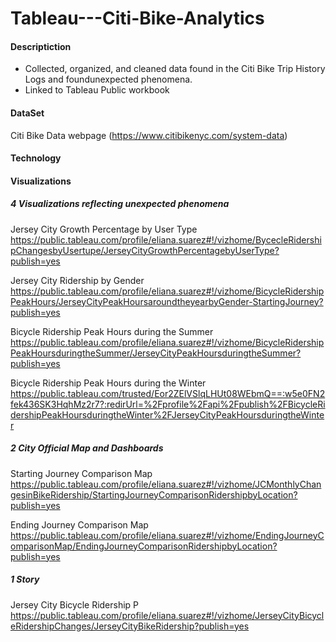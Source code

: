 # Tableau---Citi-Bike-Analytics

#### Descriptiction
- Collected, organized, and cleaned data found in the Citi Bike Trip History Logs and foundunexpected phenomena.
- Linked to Tableau Public workbook

#### DataSet 

Citi Bike Data webpage
(https://www.citibikenyc.com/system-data)

#### Technology 

#### Visualizations

##### 4 Visualizations reflecting unexpected phenomena
Jersey City Growth Percentage by User Type
https://public.tableau.com/profile/eliana.suarez#!/vizhome/BycecleRidershipChangesbyUsertupe/JerseyCityGrowthPercentagebyUserType?publish=yes

Jersey City Ridership by Gender
https://public.tableau.com/profile/eliana.suarez#!/vizhome/BicycleRidershipPeakHours/JerseyCityPeakHoursaroundtheyearbyGender-StartingJourney?publish=yes

Bicycle Ridership Peak Hours during the Summer
https://public.tableau.com/profile/eliana.suarez#!/vizhome/BicycleRidershipPeakHoursduringtheSummer/JerseyCityPeakHoursduringtheSummer?publish=yes

Bicycle Ridership Peak Hours during the Winter
https://public.tableau.com/trusted/Eor2ZElVSlqLHUt08WEbmQ==:w5e0FN2fek436SK3HqhMz2r7?:redirUrl=%2Fprofile%2Fapi%2Fpublish%2FBicycleRidershipPeakHoursduringtheWinter%2FJerseyCityPeakHoursduringtheWinter

    
##### 2 City Official Map and Dashboards

Starting Journey Comparison Map
https://public.tableau.com/profile/eliana.suarez#!/vizhome/JCMonthlyChangesinBikeRidership/StartingJourneyComparisonRidershipbyLocation?publish=yes

Ending Journey Comparison Map 
https://public.tableau.com/profile/eliana.suarez#!/vizhome/EndingJourneyComparisonMap/EndingJourneyComparisonRidershipbyLocation?publish=yes

##### 1 Story

Jersey City Bicycle Ridership P             https://public.tableau.com/profile/eliana.suarez#!/vizhome/JerseyCityBicycleRidershipChanges/JerseyCityBikeRidership?publish=yes

